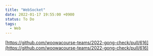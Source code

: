 ```yaml
---
title: "WebSocket"
date: 2022-01-17 19:55:00 +0900
status: To Do
tags:
  - Web
---
```


[https://github.com/woowacourse-teams/2022-gong-check/pull/616](https://github.com/woowacourse-teams/2022-gong-check/pull/616)
